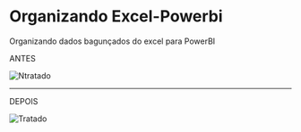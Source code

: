 # Organizando Excel-Powerbi
Organizando dados bagunçados do excel para PowerBI

ANTES

![Ntratado](https://user-images.githubusercontent.com/89113372/160587434-09c0f2a2-c570-4205-9cc5-a5c744f40eff.png)

-------------------------------------------------------------------------------

DEPOIS


![Tratado](https://user-images.githubusercontent.com/89113372/160587474-a38dad06-327d-4ef4-82c2-24d325f5a44d.png)
